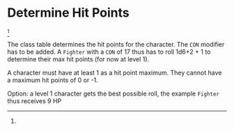
<!-- PAGE UNBREAK -->

# Determine Hit Points

[^1]

The class table determines the hit points for the character. The `CON` modifier has to be added. A `Fighter` with a `CON` of 17 thus has to roll 1d6+2 + 1 to determine their max hit points (for now at level 1).

A character must have at least 1 as a hit point maximum. They cannot have a maximum hit points of 0 or -1.

[^1]:
  Option: a level 1 character gets the best possible roll, the example `Fighter` thus receives 9 HP

